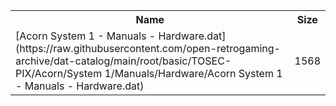 <table>
<tr><th>Name</th><th>Size</th></tr>
<tr><td>
[Acorn System 1 - Manuals - Hardware.dat](https://raw.githubusercontent.com/open-retrogaming-archive/dat-catalog/main/root/basic/TOSEC-PIX/Acorn/System 1/Manuals/Hardware/Acorn System 1 - Manuals - Hardware.dat)
</td><td>1568</td></tr>
</table>
